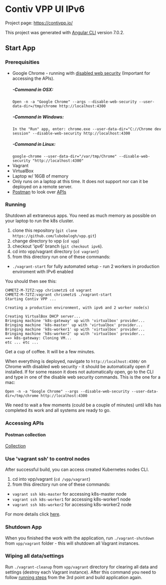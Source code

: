 # Contiv VPP UI IPv6

Project page: https://contivpp.io/

This project was generated with [Angular CLI](https://github.com/angular/angular-cli) version 7.0.2.

## Start App

### Prerequisities

- Google Chrome - running with [disabled web security](https://stackoverflow.com/questions/3102819/disable-same-origin-policy-in-chrome) (Important for accessing the APIs).
    ##### -Command in OSX:
    `Open -n -a "Google Chrome" --args --disable-web-security --user-data-dir=/tmp/chrome http://localhost:4300`
    ##### -Command in Windows:
    `In the "Run" app, enter: chrome.exe --user-data-dir="C://Chrome dev session" --disable-web-security http://localhost:4300`
    ##### -Command in Linux:
    `google-chrome --user-data-dir="/var/tmp/Chrome" --disable-web-security "http://localhost:4300"`
- Vagrant
- VirtualBox
- Laptop w/ 16GB of memory
- Only runs on a laptop at this time. It does not support nor can it be deployed on a remote server.
- [Postman](https://www.getpostman.com/) to look over [APIs](https://github.com/ligato/vpp-agent/tree/dev/plugins/restv2)

### Running

Shutdown all extraneous apps. You need as much memory as possible on your laptop to run the k8s cluster.

1. clone this repository (`git clone https://github.com/lubobalogh/vpp.git`)
2. change directory to vpp (`cd vpp`)
3. checkout 'ipv6' branch (`git checkout ipv6`).
4. cd into vpp/vagrant directory (`cd vagrant`)
5. from this directory run one of these commands:
- `./vagrant-start` for fully automated setup - run 2 workers in production enviroment with IPv6 enabled

You should then see this:

	CHMETZ-M-72TZ:vpp chrismetz$ cd vagrant
	CHMETZ-M-72TZ:vagrant chrismetz$ ./vagrant-start
	Starting Contiv VPP ...

	Creating a production environment, with ipv6 and 2 worker node(s)

	Creating VirtualBox DHCP server...
	Bringing machine 'k8s-gateway' up with 'virtualbox' provider...
	Bringing machine 'k8s-master' up with 'virtualbox' provider...
	Bringing machine 'k8s-worker1' up with 'virtualbox' provider...
	Bringing machine 'k8s-worker2' up with 'virtualbox' provider...
	==> k8s-gateway: Cloning VM...
	etc ... etc ...

Get a cup of coffee. It will be a few minutes.

When everything is deployed, navigate to `http://localhost:4300/` on Chrome with disabled web security - it should be automatically open if installed. If for some reason it does not automatically open, go to the CLI and type in one of the disable web security commands. This is the one for a mac:

`Open -n -a "Google Chrome" --args --disable-web-security --user-data-dir=/tmp/chrome http://localhost:4300`

We need to wait a few moments (could be a couple of minutes) until k8s has completed its work and all systems are ready to go.


### Accessing APIs

#### Postman collection
[Collection](../docs/ContivVPP.postman_collection.json)

### Use 'vagrant ssh' to control nodes
After successful build, you can access created Kubernetes nodes CLI.

1. cd into vpp/vagrant (`cd /vpp/vagrant`)
2. from this directory run one of these commands:
- `vagrant ssh k8s-master` for accessing k8s-master node
- `vagrant ssh k8s-worker1` for accessing k8s-worker1 node
- `vagrant ssh k8s-worker2` for accessing k8s-worker2 node

For more details click [here](https://github.com/contiv/vpp/tree/master/vagrant).

### Shutdown App
When you finished the work with the application, run `./vagrant-shutdown` from `vpp/vagrant` folder - this will shutdown all Vagrant instances.

### Wiping all data/settings

Run `./vagrant-cleanup` from `vpp/vagrant` directory for clearing all data and settings (destroy each Vagrant instance). After this command you need to follow [running steps](#running) from the 3rd point and build application again.
